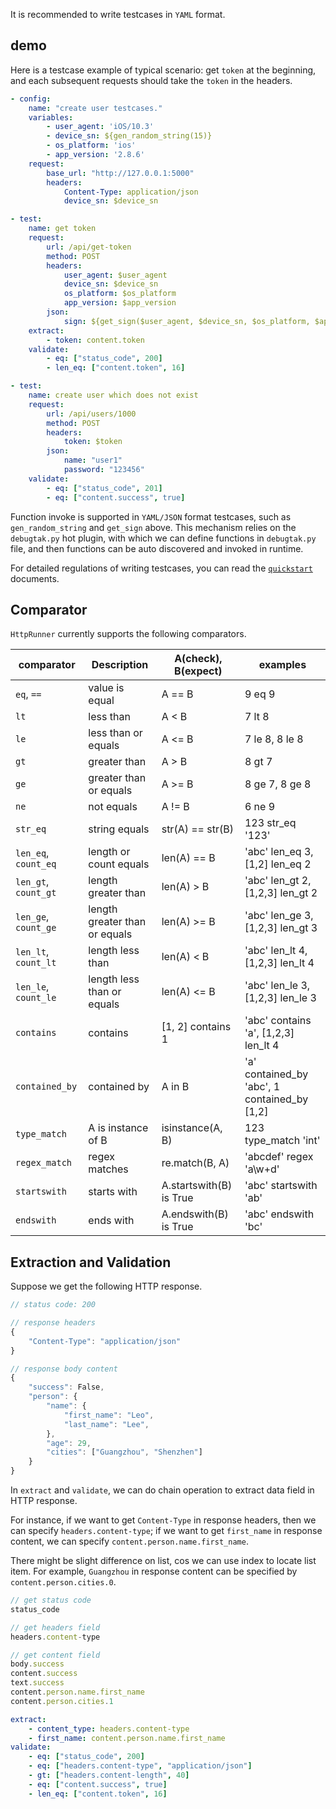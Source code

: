 It is recommended to write testcases in `YAML` format.

## demo

Here is a testcase example of typical scenario: get `token` at the beginning, and each subsequent requests should take the `token` in the headers.

```yaml
- config:
    name: "create user testcases."
    variables:
        - user_agent: 'iOS/10.3'
        - device_sn: ${gen_random_string(15)}
        - os_platform: 'ios'
        - app_version: '2.8.6'
    request:
        base_url: "http://127.0.0.1:5000"
        headers:
            Content-Type: application/json
            device_sn: $device_sn

- test:
    name: get token
    request:
        url: /api/get-token
        method: POST
        headers:
            user_agent: $user_agent
            device_sn: $device_sn
            os_platform: $os_platform
            app_version: $app_version
        json:
            sign: ${get_sign($user_agent, $device_sn, $os_platform, $app_version)}
    extract:
        - token: content.token
    validate:
        - eq: ["status_code", 200]
        - len_eq: ["content.token", 16]

- test:
    name: create user which does not exist
    request:
        url: /api/users/1000
        method: POST
        headers:
            token: $token
        json:
            name: "user1"
            password: "123456"
    validate:
        - eq: ["status_code", 201]
        - eq: ["content.success", true]
```

Function invoke is supported in `YAML/JSON` format testcases, such as `gen_random_string` and `get_sign` above. This mechanism relies on the `debugtak.py` hot plugin, with which we can define functions in `debugtak.py` file, and then functions can be auto discovered and invoked in runtime.

For detailed regulations of writing testcases, you can read the [`quickstart`](quickstart.md) documents.


## Comparator

`HttpRunner` currently supports the following comparators.

| comparator | Description | A(check), B(expect) | examples |
| -- | -- | -- | -- |
| `eq`, `==` | value is equal | A == B | 9 eq 9 |
| `lt` | less than | A < B | 7 lt 8 |
| `le` | less than or equals | A <= B | 7 le 8, 8 le 8 |
| `gt` | greater than | A > B | 8 gt 7 |
| `ge` | greater than or equals | A >= B | 8 ge 7, 8 ge 8 |
| `ne` | not equals | A != B | 6 ne 9 |
| `str_eq` | string equals | str(A) == str(B) | 123 str_eq '123' |
| `len_eq`, `count_eq` | length or count equals | len(A) == B | 'abc' len_eq 3, [1,2] len_eq 2 |
| `len_gt`, `count_gt` | length greater than | len(A) > B | 'abc' len_gt 2, [1,2,3] len_gt 2 |
| `len_ge`, `count_ge` | length greater than or equals | len(A) >= B | 'abc' len_ge 3, [1,2,3] len_gt 3 |
| `len_lt`, `count_lt` | length less than | len(A) < B | 'abc' len_lt 4, [1,2,3] len_lt 4 |
| `len_le`, `count_le` | length less than or equals | len(A) <= B | 'abc' len_le 3, [1,2,3] len_le 3 |
| `contains` | contains | [1, 2] contains 1 | 'abc' contains 'a', [1,2,3] len_lt 4 |
| `contained_by` | contained by | A in B | 'a' contained_by 'abc', 1 contained_by [1,2] |
| `type_match` | A is instance of B | isinstance(A, B) | 123 type_match 'int' |
| `regex_match` | regex matches | re.match(B, A) | 'abcdef' regex 'a\w+d' |
| `startswith` | starts with | A.startswith(B) is True | 'abc' startswith 'ab' |
| `endswith` | ends with | A.endswith(B) is True | 'abc' endswith 'bc' |


## Extraction and Validation

Suppose we get the following HTTP response.

```javascript
// status code: 200

// response headers
{
    "Content-Type": "application/json"
}

// response body content
{
    "success": False,
    "person": {
        "name": {
            "first_name": "Leo",
            "last_name": "Lee",
        },
        "age": 29,
        "cities": ["Guangzhou", "Shenzhen"]
    }
}
```

In `extract` and `validate`, we can do chain operation to extract data field in HTTP response.

For instance, if we want to get `Content-Type` in response headers, then we can specify `headers.content-type`; if we want to get `first_name` in response content, we can specify `content.person.name.first_name`.

There might be slight difference on list, cos we can use index to locate list item. For example, `Guangzhou` in response content can be specified by `content.person.cities.0`.

```javascript
// get status code
status_code

// get headers field
headers.content-type

// get content field
body.success
content.success
text.success
content.person.name.first_name
content.person.cities.1
```

```yaml
extract:
    - content_type: headers.content-type
    - first_name: content.person.name.first_name
validate:
    - eq: ["status_code", 200]
    - eq: ["headers.content-type", "application/json"]
    - gt: ["headers.content-length", 40]
    - eq: ["content.success", true]
    - len_eq: ["content.token", 16]
```
